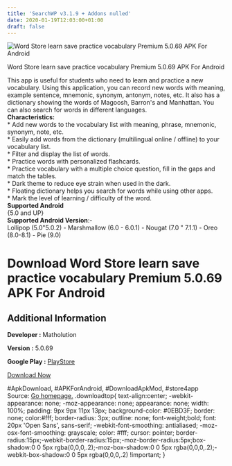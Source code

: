 ```yaml
---
title: 'SearchWP v3.1.9 + Addons nulled'
date: 2020-01-19T12:03:00+01:00
draft: false
---
```


![Word Store learn save practice vocabulary Premium 5.0.69 APK For Android](https://i0.wp.com/apkhome.net/wp-content/uploads/2020/01/Word-Store-learn-save-practice-vocabulary-Premium-5.0.69.png "Word Store learn save practice vocabulary Premium 5.0.69 APK For Android")

  

Word Store learn save practice vocabulary Premium 5.0.69 APK For Android

This app is useful for students who need to learn and practice a new vocabulary. Using this application, you can record new words with meaning, example sentence, mnemonic, synonym, antonym, notes, etc. It also has a dictionary showing the words of Magoosh, Barron's and Manhattan. You can also search for words in different languages.  
**Characteristics:**  
\* Add new words to the vocabulary list with meaning, phrase, mnemonic, synonym, note, etc.  
\* Easily add words from the dictionary (multilingual online / offline) to your vocabulary list.  
\* Filter and display the list of words.  
\* Practice words with personalized flashcards.  
\* Practice vocabulary with a multiple choice question, fill in the gaps and match the tables.  
\* Dark theme to reduce eye strain when used in the dark.  
\* Floating dictionary helps you search for words while using other apps.  
\* Mark the level of learning / difficulty of the word.  
**Supported Android**  
{5.0 and UP}  
**Supported Android Version**:-  
Lollipop (5.0"5.0.2) - Marshmallow (6.0 - 6.0.1) - Nougat (7.0 " 7.1.1) - Oreo (8.0-8.1) - Pie (9.0)

Download Word Store learn save practice vocabulary Premium 5.0.69 APK For Android
=================================================================================

Additional Information
----------------------

**Developer :** Matholution

**Version :** 5.0.69

**Google Play :** [PlayStore](https://play.google.com/store/apps/details?id=com.sajeeb.wordbank)

  

[Download Now](https://store4app.co/post/word-store-learn-save-practice-vocabulary-premium-5-0-69-apk-for-android_1579430758)

  
#ApkDownload, #APKForAndroid, #DownloadApkMod, #store4app  
Source: [Go homepage.](https://store4app.co/post/word-store-learn-save-practice-vocabulary-premium-5-0-69-apk-for-android_1579430758) .downloadtop{ text-align:center; -webkit-appearance: none; -moz-appearance: none; appearance: none; width: 100%; padding: 9px 9px 11px 13px; background-color: #0EBD3F; border: none; color:#fff; border-radius: 3px; outline: none; font-weight;bold; font: 20px 'Open Sans', sans-serif; -webkit-font-smoothing: antialiased; -moz-osx-font-smoothing: grayscale; color: #fff; cursor: pointer; border-radius:15px;-webkit-border-radius:15px;-moz-border-radius:5px;box-shadow:0 0 5px rgba(0,0,0,.2);-moz-box-shadow:0 0 5px rgba(0,0,0,.2);-webkit-box-shadow:0 0 5px rgba(0,0,0,.2) !important; }